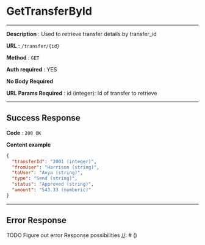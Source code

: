 # GetTransferById

---

**Description** : Used to retrieve transfer details by transfer_id

**URL** : `/transfer/{id}`

**Method** : `GET`

**Auth required** : YES

**No Body Required**

**URL Params Required** : id (integer): Id of transfer to retrieve

---

## Success Response

**Code** : `200 OK`

**Content example**
```json
{
  "transferId": "2001 (integer)",
  "fromUser": "Harrison (string)",
  "toUser": "Anya (string)",
  "type": "Send (string)",
  "status": "Approved (string)",
  "amount": "543.33 (numberic)"
}
```
---
## Error Response
TODO Figure out error Response possibilities
[//]: # ()


[//]: # (**Condition** : User does not have sufficient funds to complete transfer)

[//]: # ()
[//]: # (**Code** : `400 BAD REQUEST`)

[//]: # ()
[//]: # (**Content** :)

[//]: # ()
[//]: # (```json)

[//]: # ({)

[//]: # (  "timestamp": "2024-08-10T00:30:19.725+00:00",)

[//]: # (  "status": 400,)

[//]: # (  "error": "Insufficient Funds",)

[//]: # (  "message": "Account does not have sufficient funds to complete this transfer",)

[//]: # (  "path": "/transfer/send")

[//]: # (})

[//]: # (```)
